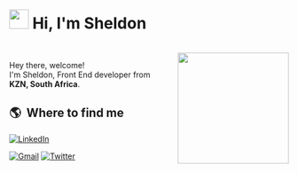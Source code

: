 # <img src="https://cdn.jsdelivr.net/gh/Th3Wall/assets-cdn/PersonalGithubReadme/HandGreet.gif" width="35px" />&nbsp;<b>Hi, I'm Sheldon</b>
<br>

<img align="right" src="https://cdn.jsdelivr.net/gh/Th3Wall/assets-cdn/PersonalGithubReadme/Memoji.png" width="200"/>
<p aligh="left">
  <p>Hey there, welcome!</br>
  I'm Sheldon, Front End developer from <img src="https://upload.wikimedia.org/wikipedia/commons/thumb/a/af/Flag_of_South_Africa.svg/400px-Flag_of_South_Africa.svg.png" width="14px"/> <b>KZN, South Africa</b>.</p>

<h2>🌎 &nbsp;Where to find me</h2>
<p>

  <a href="https://www.linkedin.com/in/sheldon-fourie-104371161/" target="_blank"><img alt="LinkedIn" src="https://img.shields.io/badge/-Linkedin-%230077B5.svg?&style=for-the-badge&logo=linkedin&logoColor=white" /></a>

  <a href="mailto:sheldonfourie@ymail.com" target="_blank"><img alt="Gmail" src="https://img.shields.io/badge/-Gmail-EA4335?style=for-the-badge&logo=gmail&logoColor=white" /></a>
  <a href="https://twitter.com/NotBigBangShel1" target="_blank"><img alt="Twitter" src="https://img.shields.io/badge/-Twitter-1da1f2?style=for-the-badge&logo=twitter&logoColor=white" /></a>
</p>
